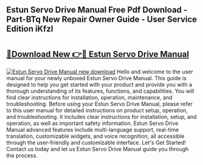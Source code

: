 ## Estun Servo Drive Manual Free Pdf Download - Part-BTq New Repair Owner Guide - User Service Edition iKfzl

# <h2><a href="http://bc26527.oget.top/?id=Estun+Servo+Drive+Manual">🔗Download New 👉🔴 Estun Servo Drive Manual</a></h2>

[![Estun Servo Drive Manual new download](https://i.imgur.com/5g1atiW.png)](http://bc26527.oget.top/?id=Estun+Servo+Drive+Manual)
Hello and welcome to the user manual for your newly unboxed Estun Servo Drive Manual. This guide is designed to help you get started with your product and provide you with a thorough understanding of its features, functions, and capabilities. You will find clear instructions for installation, operation, maintenance, and troubleshooting. Before using your Estun Servo Drive Manual, please refer to this user manual for detailed instructions on product setup, operation, and troubleshooting. It includes clear instructions for installation, setup, and operation, as well as important safety information. Estun Servo Drive Manual advanced features include multi-language support, real-time translation, customizable widgets, and voice recognition, all accessible through the user-friendly and customizable interface. Let's Get Started! Contact us today and let us Estun Servo Drive Manual guide you through the process.
